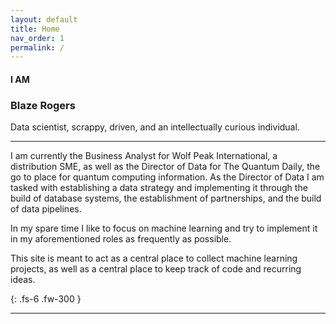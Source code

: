 ```yaml
---
layout: default
title: Home
nav_order: 1
permalink: /
---
```


#### I AM

### Blaze Rogers

Data scientist, scrappy, driven, and an intellectually curious individual. 

---

I am currently the Business Analyst for Wolf Peak International, a distribution SME, as well as the Director of Data for The Quantum Daily, the go to place for quantum computing information. As the Director of Data I am tasked with establishing a data strategy and implementing it through the build of database systems, the establishment of partnerships, and the build of data pipelines.

In my spare time I like to focus on machine learning and try to implement it in my aforementioned roles as frequently as possible. 

This site is meant to act as a central place to collect machine learning projects, as well as a central place to keep track of code and recurring ideas.



{: .fs-6 .fw-300 }

---

